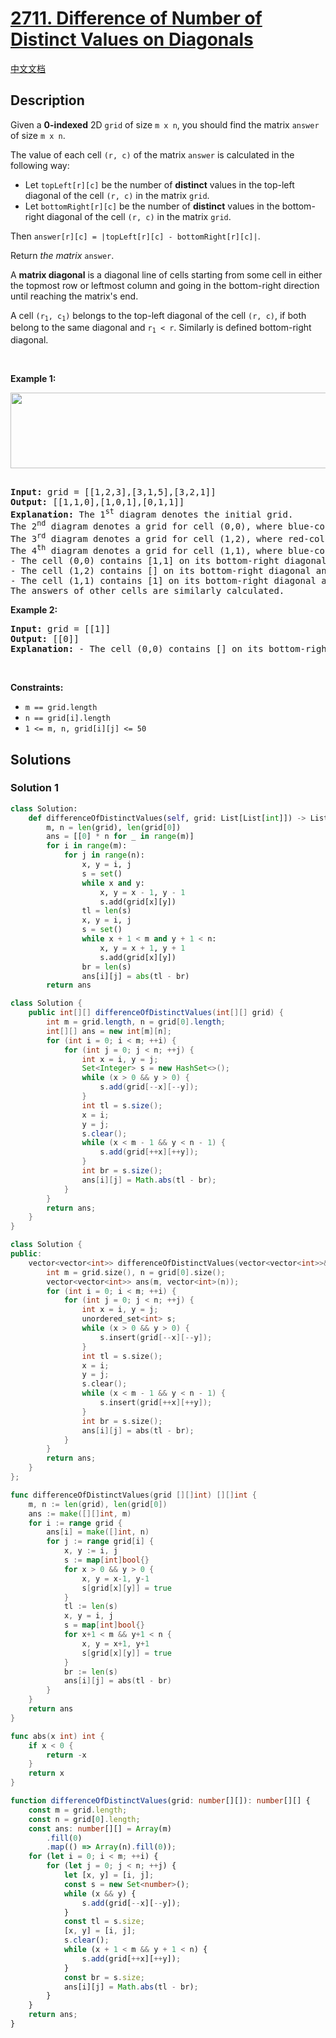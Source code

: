 # [2711. Difference of Number of Distinct Values on Diagonals](https://leetcode.com/problems/difference-of-number-of-distinct-values-on-diagonals)

[中文文档](/solution/2700-2799/2711.Difference%20of%20Number%20of%20Distinct%20Values%20on%20Diagonals/README.md)

## Description

<p>Given a <strong>0-indexed</strong> 2D <code>grid</code> of size <code>m x n</code>, you should find the matrix <code>answer</code> of size <code>m x n</code>.</p>

<p>The value of each cell <code>(r, c)</code> of the matrix <code>answer</code> is calculated in the following way:</p>

<ul>
	<li>Let <code>topLeft[r][c]</code> be the number of <strong>distinct</strong> values in the top-left diagonal of the cell <code>(r, c)</code> in the matrix <code>grid</code>.</li>
	<li>Let <code>bottomRight[r][c]</code> be the number of <strong>distinct</strong> values in the bottom-right diagonal of the cell <code>(r, c)</code> in the matrix <code>grid</code>.</li>
</ul>

<p>Then <code>answer[r][c] = |topLeft[r][c] - bottomRight[r][c]|</code>.</p>

<p>Return <em>the matrix</em> <code>answer</code>.</p>

<p>A <strong>matrix diagonal</strong> is a diagonal line of cells starting from some cell in either the topmost row or leftmost column and going in the bottom-right direction until reaching the matrix&#39;s end.</p>

<p>A cell <code>(r<sub>1</sub>, c<sub>1</sub>)</code> belongs to the top-left diagonal of the cell <code>(r, c)</code>, if both belong to the same diagonal and <code>r<sub>1</sub> &lt; r</code>. Similarly is defined bottom-right diagonal.</p>

<p>&nbsp;</p>
<p><strong class="example">Example 1:</strong></p>
<img alt="" src="https://fastly.jsdelivr.net/gh/doocs/leetcode@main/solution/2700-2799/2711.Difference%20of%20Number%20of%20Distinct%20Values%20on%20Diagonals/images/ex2.png" style="width: 786px; height: 121px;" />
<pre>
<strong>
Input:</strong> grid = [[1,2,3],[3,1,5],[3,2,1]]
<strong>Output:</strong> [[1,1,0],[1,0,1],[0,1,1]]
<strong>Explanation:</strong> The 1<sup>st</sup> diagram denotes the initial grid.&nbsp;
The 2<sup>nd</sup> diagram denotes a grid for cell (0,0), where blue-colored cells are cells on its bottom-right diagonal.
The 3<sup>rd</sup> diagram denotes a grid for cell (1,2), where red-colored cells are cells on its top-left diagonal.
The 4<sup>th</sup> diagram denotes a grid for cell (1,1), where blue-colored cells are cells on its bottom-right diagonal and red-colored cells are cells on its top-left diagonal.
- The cell (0,0) contains [1,1] on its bottom-right diagonal and [] on its top-left diagonal. The answer is |1 - 0| = 1.
- The cell (1,2) contains [] on its bottom-right diagonal and [2] on its top-left diagonal. The answer is |0 - 1| = 1.
- The cell (1,1) contains [1] on its bottom-right diagonal and [1] on its top-left diagonal. The answer is |1 - 1| = 0.
The answers of other cells are similarly calculated.
</pre>

<p><strong class="example">Example 2:</strong></p>

<pre>
<strong>Input:</strong> grid = [[1]]
<strong>Output:</strong> [[0]]
<strong>Explanation:</strong> - The cell (0,0) contains [] on its bottom-right diagonal and [] on its top-left diagonal. The answer is |0 - 0| = 0.
</pre>

<p>&nbsp;</p>
<p><strong>Constraints:</strong></p>

<ul>
	<li><code>m == grid.length</code></li>
	<li><code>n == grid[i].length</code></li>
	<li><code>1 &lt;= m, n, grid[i][j] &lt;= 50</code></li>
</ul>

## Solutions

### Solution 1

<!-- tabs:start -->

```python
class Solution:
    def differenceOfDistinctValues(self, grid: List[List[int]]) -> List[List[int]]:
        m, n = len(grid), len(grid[0])
        ans = [[0] * n for _ in range(m)]
        for i in range(m):
            for j in range(n):
                x, y = i, j
                s = set()
                while x and y:
                    x, y = x - 1, y - 1
                    s.add(grid[x][y])
                tl = len(s)
                x, y = i, j
                s = set()
                while x + 1 < m and y + 1 < n:
                    x, y = x + 1, y + 1
                    s.add(grid[x][y])
                br = len(s)
                ans[i][j] = abs(tl - br)
        return ans
```

```java
class Solution {
    public int[][] differenceOfDistinctValues(int[][] grid) {
        int m = grid.length, n = grid[0].length;
        int[][] ans = new int[m][n];
        for (int i = 0; i < m; ++i) {
            for (int j = 0; j < n; ++j) {
                int x = i, y = j;
                Set<Integer> s = new HashSet<>();
                while (x > 0 && y > 0) {
                    s.add(grid[--x][--y]);
                }
                int tl = s.size();
                x = i;
                y = j;
                s.clear();
                while (x < m - 1 && y < n - 1) {
                    s.add(grid[++x][++y]);
                }
                int br = s.size();
                ans[i][j] = Math.abs(tl - br);
            }
        }
        return ans;
    }
}
```

```cpp
class Solution {
public:
    vector<vector<int>> differenceOfDistinctValues(vector<vector<int>>& grid) {
        int m = grid.size(), n = grid[0].size();
        vector<vector<int>> ans(m, vector<int>(n));
        for (int i = 0; i < m; ++i) {
            for (int j = 0; j < n; ++j) {
                int x = i, y = j;
                unordered_set<int> s;
                while (x > 0 && y > 0) {
                    s.insert(grid[--x][--y]);
                }
                int tl = s.size();
                x = i;
                y = j;
                s.clear();
                while (x < m - 1 && y < n - 1) {
                    s.insert(grid[++x][++y]);
                }
                int br = s.size();
                ans[i][j] = abs(tl - br);
            }
        }
        return ans;
    }
};
```

```go
func differenceOfDistinctValues(grid [][]int) [][]int {
	m, n := len(grid), len(grid[0])
	ans := make([][]int, m)
	for i := range grid {
		ans[i] = make([]int, n)
		for j := range grid[i] {
			x, y := i, j
			s := map[int]bool{}
			for x > 0 && y > 0 {
				x, y = x-1, y-1
				s[grid[x][y]] = true
			}
			tl := len(s)
			x, y = i, j
			s = map[int]bool{}
			for x+1 < m && y+1 < n {
				x, y = x+1, y+1
				s[grid[x][y]] = true
			}
			br := len(s)
			ans[i][j] = abs(tl - br)
		}
	}
	return ans
}

func abs(x int) int {
	if x < 0 {
		return -x
	}
	return x
}
```

```ts
function differenceOfDistinctValues(grid: number[][]): number[][] {
    const m = grid.length;
    const n = grid[0].length;
    const ans: number[][] = Array(m)
        .fill(0)
        .map(() => Array(n).fill(0));
    for (let i = 0; i < m; ++i) {
        for (let j = 0; j < n; ++j) {
            let [x, y] = [i, j];
            const s = new Set<number>();
            while (x && y) {
                s.add(grid[--x][--y]);
            }
            const tl = s.size;
            [x, y] = [i, j];
            s.clear();
            while (x + 1 < m && y + 1 < n) {
                s.add(grid[++x][++y]);
            }
            const br = s.size;
            ans[i][j] = Math.abs(tl - br);
        }
    }
    return ans;
}
```

<!-- tabs:end -->

<!-- end -->
